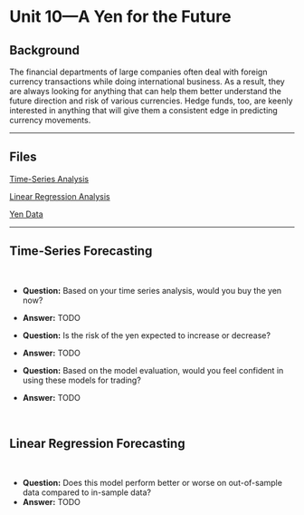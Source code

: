 # Unit 10—A Yen for the Future


## Background

The financial departments of large companies often deal with foreign currency transactions while doing international business. As a result, they are always looking for anything that can help them better understand the future direction and risk of various currencies. Hedge funds, too, are keenly interested in anything that will give them a consistent edge in predicting currency movements.

- - -

## Files

[Time-Series Analysis](./time_series_analysis.ipynb)

[Linear Regression Analysis](./regression_analysis.ipynb)

[Yen Data](data/yen.csv)

- - -

## Time-Series Forecasting

<br>

* <strong>Question:</strong> Based on your time series analysis, would you buy the yen now?
* <strong>Answer:</strong>
TODO


* <strong>Question:</strong> Is the risk of the yen expected to increase or decrease?
* <strong>Answer:</strong>
TODO


* <strong>Question:</strong> Based on the model evaluation, would you feel confident in using these models for trading?
* <strong>Answer:</strong>
TODO

<br>

## Linear Regression Forecasting

<br>

* <strong>Question:</strong> Does this model perform better or worse on out-of-sample data compared to in-sample data?
* <strong>Answer:</strong>
TODO

